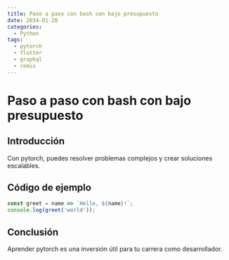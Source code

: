 ```yaml
---
title: Paso a paso con bash con bajo presupuesto
date: 2034-01-28
categories:
  - Python
tags:
  - pytorch
  - flutter
  - graphql
  - remix
---
```


# Paso a paso con bash con bajo presupuesto

## Introducción

Con pytorch, puedes resolver problemas complejos y crear soluciones escalables.

## Código de ejemplo

```javascript
const greet = name => `Hello, ${name}!`;
console.log(greet('world'));
```

## Conclusión

Aprender pytorch es una inversión útil para tu carrera como desarrollador.